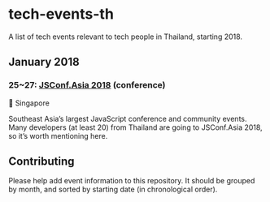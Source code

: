 # tech-events-th
A list of tech events relevant to tech people in Thailand, starting 2018.

## January 2018

### 25~27: [JSConf.Asia 2018](https://2018.jsconf.asia/) (conference)

:round_pushpin: Singapore

Southeast Asia’s largest JavaScript conference and community events.
Many developers (at least 20) from Thailand are going to JSConf.Asia 2018, so it’s worth mentioning here.


## Contributing

Please help add event information to this repository.
It should be grouped by month, and sorted by starting date (in chronological order).
